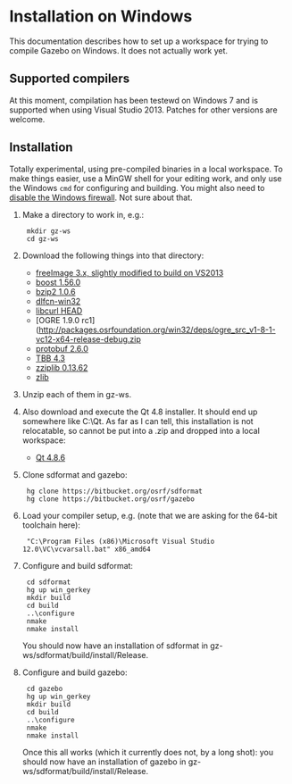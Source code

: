 # Installation on Windows

This documentation describes how to set up a workspace for trying to compile Gazebo on Windows.  It does not actually work yet.

## Supported compilers

At this moment, compilation has been testewd on Windows 7 and is supported 
when using Visual Studio 2013. Patches for other versions are welcome.

## Installation

Totally experimental, using pre-compiled binaries in a local workspace.  To make things easier, use a MinGW shell for your editing work, and only use the
Windows `cmd` for configuring and building.  You might also need to [disable the Windows firewall](http://windows.microsoft.com/en-us/windows/turn-windows-firewall-on-off#turn-windows-firewall-on-off=windows-7).  Not sure about that.

1. Make a directory to work in, e.g.:

        mkdir gz-ws
        cd gz-ws

1. Download the following things into that directory:

    - [freeImage 3.x, slightly modified to build on VS2013](http://packages.osrfoundation.org/win32/deps/FreeImage-vc12-x64-release-debug.zip)
    - [boost 1.56.0](http://packages.osrfoundation.org/win32/deps/boost_1_56_0.zip)
    - [bzip2 1.0.6](http://packages.osrfoundation.org/win32/deps/bzip2-1.0.6-vc12-x64-release-debug.zip)
    - [dlfcn-win32](http://packages.osrfoundation.org/win32/deps/dlfcn-win32-vc12-x64-release-debug.zip)
    - [libcurl HEAD](http://packages.osrfoundation.org/win32/deps/libcurl-vc12-x64-release-static-ipv6-sspi-winssl.zip)
    - [OGRE 1.9.0 rc1](http://packages.osrfoundation.org/win32/deps/ogre_src_v1-8-1-vc12-x64-release-debug.zip
    - [protobuf 2.6.0](http://packages.osrfoundation.org/win32/deps/protobuf-2.6.0-win64-vc12.zip)
    - [TBB 4.3](http://packages.osrfoundation.org/win32/deps/tbb43_20141023oss_win.zip)
    - [zziplib 0.13.62](http://packages.osrfoundation.org/win32/deps/zziplib-0.13.62-vc12-x64-release-debug.zip)
    - [zlib](http://packages.osrfoundation.org/win32/deps/zlib-1.2.8-vc12-x64-release-debug.zip)

1. Unzip each of them in gz-ws.

1. Also download and execute the Qt 4.8 installer.  It should end up somewhere like C:\Qt.  As far as I can tell, this installation is not relocatable, so cannot be put into a .zip and dropped into a local workspace:

    - [Qt 4.8.6](http://packages.osrfoundation.org/win32/deps/qt-opensource-windows-x86-vs2010-4.8.6.exe)

1. Clone sdformat and gazebo:

        hg clone https://bitbucket.org/osrf/sdformat
        hg clone https://bitbucket.org/osrf/gazebo

1. Load your compiler setup, e.g. (note that we are asking for the 64-bit toolchain here):

        "C:\Program Files (x86)\Microsoft Visual Studio 12.0\VC\vcvarsall.bat" x86_amd64

1. Configure and build sdformat:

        cd sdformat
        hg up win_gerkey
        mkdir build
        cd build
        ..\configure
        nmake
        nmake install

    You should now have an installation of sdformat in gz-ws/sdformat/build/install/Release.

1. Configure and build gazebo:

        cd gazebo
        hg up win_gerkey
        mkdir build
        cd build
        ..\configure
        nmake
        nmake install

    Once this all works (which it currently does not, by a long shot): you should now have an installation of gazebo in gz-ws/sdformat/build/install/Release.
